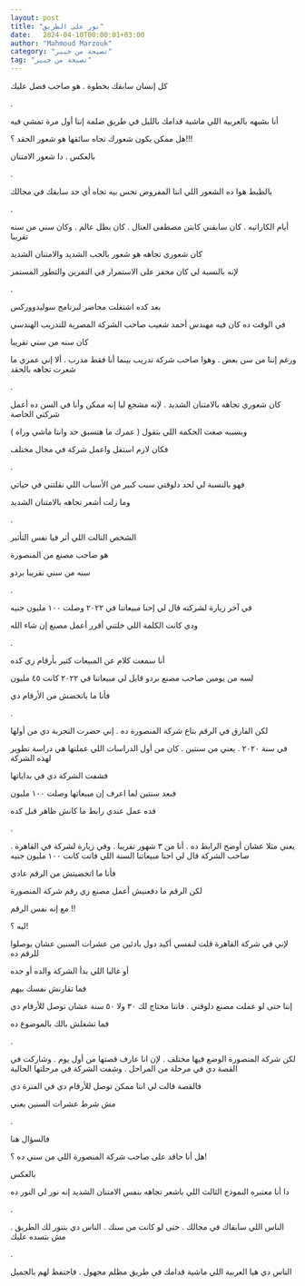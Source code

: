 ```yaml
---
layout: post
title: "نور على الطريق"
date:   2024-04-10T00:00:01+03:00
author: "Mahmoud Marzouk"
category: "نصيحة من خبير"
tag: "نصيحة من خبير"
---
```



كل إنسان سابقك بخطوة . هو صاحب فضل عليك

.

أنا بشبهه بالعربية اللي ماشية قدامك بالليل في طريق ضلمة
إنتا أول مرة تمشي فيه

هل ممكن يكون شعورك تجاه سائقها هو شعور الحقد ؟!!!

بالعكس . دا شعور الامتنان

.

بالظبط هوا ده الشعور اللي انتا المفروض تحس بيه تجاه أي
حد سابقك في مجالك

.

أيام الكاراتيه . كان سابقني كابتن مصطفى العتال . كان بطل
عالم . وكان سني من سنه تقريبا

كان شعوري تجاهه هو شعور بالحب الشديد والامتنان
الشديد

لإنه بالنسبة لي كان محفز على الاستمرار في التمرين
والتطور المستمر

.

بعد كده اشتغلت محاضر لبرنامج سوليدووركس

في الوقت ده كان فيه مهندس أحمد شعيب صاحب الشركة المصرية
للتدريب الهندسي

كان سنه من سني تقريبا

ورغم إننا من سن بعض . وهوا صاحب شركة تدريب بينما أنا فقط
مدرب . ألا إني عمري ما شعرت تجاهه بالحقد

.

كان شعوري تجاهه بالامتنان الشديد . لإنه مشجع ليا إنه
ممكن وأنا في السن ده أعمل شركتي الخاصة

وبسببه صغت الحكمة اللي بتقول ( عمرك ما هتسبق حد وانتا
ماشي وراه )

فكان لازم استقل واعمل شركة في مجال مختلف

.

فهو بالنسبة لي لحد دلوقتي سبب كبير من الأسباب اللي
نقلتني في حياتي

وما زلت أشعر تجاهه بالامتنان الشديد

.

الشخص التالت اللي أثر فيا نفس التأثير

هو صاحب مصنع من المنصورة

سنه من سني تقريبا بردو

.

في آخر زيارة لشركته قال لي إحنا مبيعاتنا في ٢٠٢٢ وصلت
١٠٠ مليون جنيه

ودي كانت الكلمة اللي خلتني أقرر أعمل مصنع إن شاء
الله

.

أنا سمعت كلام عن المبيعات كتير بأرقام زي كده

لسه من يومين صاحب مصنع بردو قايل لي مبيعاتنا في ٢٠٢٢
كانت ٤٥ مليون

فأنا ما باتخضش من الأرقام دي

.

لكن الفارق في الرقم بتاع شركة المنصورة ده . إني حضرت
التجربة دي من أولها

في سنة ٢٠٢٠ . يعني من سنتين . كان من أول الدراسات اللي
عملتها هي دراسة تطوير لهذه الشركة

فشفت الشركة دي في بداياتها

فبعد سنتين لما اعرف إن مبيعاتها وصلت ١٠٠ مليون

فده عمل عندي رابط ما كانش ظاهر قبل كده

.

يعني مثلا عشان أوضح الرابط ده . أنا من ٣ شهور تقريبا .
وفي زيارة لشركة في القاهرة . صاحب الشركة قال لي احنا مبيعاتنا السنة اللي
فاتت كانت ١٠٠ مليون جنيه

فأنا ما اتخضيتش من الرقم عادي

لكن الرقم ما دفعنيش أعمل مصنع زي رقم شركة
المنصورة

مع إنه نفس الرقم !!

ليه ؟!

لإني في شركة القاهرة قلت لنفسي أكيد دول بادئين من عشرات
السنين عشان يوصلوا للرقم ده

أو غالبا اللي بدأ الشركة والده أو جده

فما تقارنش نفسك بيهم

إنتا حتى لو عملت مصنع دلوقتي . فانتا محتاج لك ٣٠ ولا ٥٠
سنة عشان توصل للأرقام دي

فما تشغلش بالك بالموضوع ده

.

لكن شركة المنصورة الوضع فيها مختلف . لإن انا عارف قصتها
من أول يوم . وشاركت في القصة دي في مرحلة من المراحل . وشفت الشركة في
مرحلتها الحالية

فالقصة قالت لي انتا ممكن توصل للأرقام دي في الفترة
دي

مش شرط عشرات السنين يعني

.

فالسؤال هنا

هل أنا حاقد على صاحب شركة المنصورة اللي من سني ده
؟!

بالعكس

دا أنا معتبره النموذج الثالث اللي باشعر تجاهه بنفس
الامتنان الشديد إنه نور لي النور ده

.

الناس اللي سابقاك في مجالك . حتى لو كانت من سنك . الناس
دي بتنور لك الطريق . مش بتسده عليك

.

الناس دي هيا العربية اللي ماشية قدامك في طريق مظلم مجهول
. فاحتفظ لهم بالجميل
